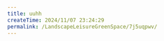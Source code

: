 ```yaml
---
title: uuhh
createTime: 2024/11/07 23:24:29
permalink: /LandscapeLeisureGreenSpace/7j5uqpwv/
---
```

